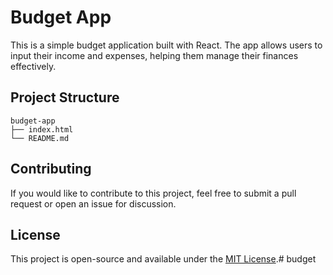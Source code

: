 # Budget App

This is a simple budget application built with React. The app allows users to input their income and expenses, helping them manage their finances effectively.

## Project Structure

```
budget-app
├── index.html
└── README.md
```

## Contributing

If you would like to contribute to this project, feel free to submit a pull request or open an issue for discussion.

## License

This project is open-source and available under the [MIT License](LICENSE).# budget
